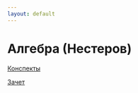 ```yaml
---
layout: default
---
```

# Алгебра (Нестеров)

[Конспекты](sem2/notes/algebra/notes.md)

[Зачет](test.md)